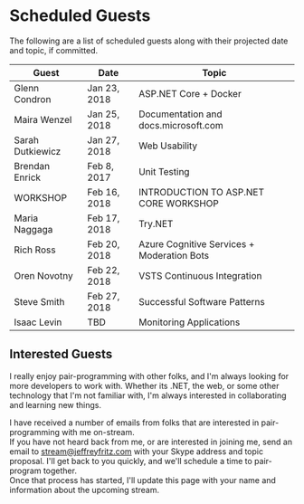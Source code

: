 # Scheduled Guests

The following are a list of scheduled guests along with their projected date and topic, if committed.

| Guest | Date | Topic |
| ----- | ---- | ----- |
| Glenn Condron | Jan 23, 2018 | ASP.NET Core + Docker |
| Maira Wenzel | Jan 25, 2018 | Documentation and docs.microsoft.com |
| Sarah Dutkiewicz | Jan 27, 2018 | Web Usability |
| Brendan Enrick | Feb 8, 2017 | Unit Testing |
| WORKSHOP | Feb 16, 2018 | INTRODUCTION TO ASP.NET CORE WORKSHOP |
| Maria Naggaga | Feb 17, 2018 | Try.NET |
| Rich Ross | Feb 20, 2018 | Azure Cognitive Services + Moderation Bots |
| Oren Novotny | Feb 22, 2018 | VSTS Continuous Integration |
| Steve Smith | Feb 27, 2018 | Successful Software Patterns |
| Isaac Levin | TBD | Monitoring Applications |

## Interested Guests

I really enjoy pair-programming with other folks, and I'm always looking for more developers to work with.  Whether its
.NET, the web, or some other technology that I'm not familiar with, I'm always interested in collaborating and learning 
new things.

I have received a number of emails from folks that are interested in pair-programming with me on-stream.  
If you have not heard back from me, or are interested in joining me, send an email to stream@jeffreyfritz.com with
your Skype address and topic proposal.  I'll get back to you quickly, and we'll schedule a time to pair-program together.  
Once that process has started, I'll update this page with your name and information about the upcoming stream.
